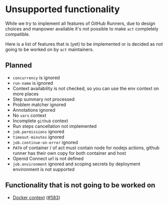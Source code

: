 # Unsupported functionality

While we try to implement all features of GitHub Runners, due to design choices and manpower available it's not possible to make `act` completely compatible.  

Here is a list of features that is (yet) to be implemented or is decided as not going to be worked on by `act` maintainers.

## Planned

- `concurrency` is ignored
- `run-name` is ignored
- Context availability is not checked, so you can use the env context on more places
- Step summary not processed
- Problem matcher ignored
- Annotations ignored
- No `vars` context
- Incomplete `github` context
- Run steps cancellation not implemented
- `job.permissions` ignored
- `timeout-minutes` ignored
- `job.continue-on-error` ignored
- `PATH` of container / of act must contain node for nodejs actions, github runner has their own copy for both container and host
- Openid Connect url is not defined
- `job.environment` ignored and scoping secrets by deployment environment is not supported

## Functionality that is not going to be worked on

- [Docker context](./missing_functionality/docker_context.md) ([#583](https://github.com/nektos/act/issues/583))
